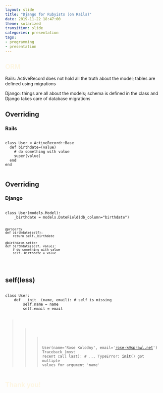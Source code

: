 ```yaml
---
layout: slide
title: "Django for Rubyists (on Rails)"
date: 2019-11-22 18:47:00
theme: solarized
transition: slide
categories: presentation
tags:
- programming
- presentation
---
```

<section data-markdown data-separator="^\n---\n$">
  <script type="text/template">
    # Django for Rubyists (on Rails)
    Monica Georgieva @spiralnegative

    ---

    <!-- .slide: data-background="/assets/images/parks_and_recreation_1.gif" -->
    ## <span style="color:#fdf6e3">Basics</span>

    ---

    ## Project setup
    ### Rails
    ```shell
    gem install rails
    rails new rails_project
    ```
    ### Django
    ```shell
    pip3 install Django
    django-admin.py startproject django_project
    ```

    ---

    ## Initial file structure
    ### Rails
    ```shell
    $ tree -L 2
    .
    ├── app
    │   ├── assets
    │   ├── channels
    │   ├── controllers
    │   ├── helpers
    │   ├── javascript
    │   ├── jobs
    │   ├── mailers
    │   ├── models
    │   └── views
    ├── bin
    │   ├── bundle
    │   ├── rails
    │   ├── rake
    │   ├── setup
    │   ├── spring
    │   └── yarn
    ├── config
    │   ├── application.rb
    │   ├── boot.rb
    │   ├── cable.yml
    │   ├── credentials.yml.enc
    │   ├── database.yml
    │   ├── environment.rb
    │   ├── environments
    │   ├── initializers
    │   ├── locales
    │   ├── master.key
    │   ├── puma.rb
    │   ├── routes.rb
    │   ├── spring.rb
    │   └── storage.yml
    ├── config.ru
    ├── db
    │   └── seeds.rb
    ├── Gemfile
    ├── Gemfile.lock
    ├── lib
    │   ├── assets
    │   └── tasks
    ├── log
    ├── package.json
    ├── public
    │   ├── 404.html
    │   ├── 422.html
    │   ├── 500.html
    │   ├── apple-touch-icon.png
    │   ├── apple-touch-icon-precomposed.png
    │   ├── favicon.ico
    │   └── robots.txt
    ├── Rakefile
    ├── README.md
    ├── storage
    ├── test
    │   ├── application_system_test_case.rb
    │   ├── channels
    │   ├── controllers
    │   ├── fixtures
    │   ├── helpers
    │   ├── integration
    │   ├── mailers
    │   ├── models
    │   ├── system
    │   └── test_helper.rb
    ├── tmp
    │   ├── cache
    │   ├── pids
    │   └── storage
    └── vendor
    ```

    ---

    ## Initial file structure
    ### Django
    ```shell
    $ tree -L 2
    .
    ├── django_project
    │   ├── __init__.py
    │   ├── settings.py
    │   ├── urls.py
    │   └── wsgi.py
    └── manage.py
    ```

    ---

    ## Initial file structure
    ### Django
    ```shell
    $ django-admin.py startapp app
    $ tree app
    app
    ├── admin.py
    ├── apps.py
    ├── __init__.py
    ├── migrations
    │   └── __init__.py
    ├── models.py
    ├── tests.py
    └── views.py
    ```

    ---

    ## Configuration
    |Rails|Django|
    |-----|------|
    |config/database.yml|settings.py or settings/*.py|
    |config/environments/*.rb|settings.py or settings/*.py|
    |config/routes.rb|urls.py|

    ---

    ## Management
    |Rails|Django|
    |-----|------|
    |rails s|python3 ./manage.py runserver|
    |rails c|python3 ./manage.py shell|
    |rails db|python3 ./manage.py dbshell|
    |rake db:migrate|python3 ./manage.py migrate|

    ---

    ## MVC
    |Rails|Django|
    |-----|------|
    |db/schema.rb||
    |app/models/*.rb|app/models.py or app/models/*.py|
    |app/views/*|app/templates/*|
    |app/controllers/*.rb|app/views.py|
  </script>
</section>

<section data-background="/assets/images/parks_and_recreation_2.gif">
  <h2 style="color:#fdf6e3;">ORM</h2>
  <aside class="notes">
  Rails: ActiveRecord does not hold all the truth about the model; tables are defined using migrations

  Django: things are all about the models; schema is defined in the class and Django takes care of database migrations
  </aside>
</section>

<section data-markdown data-separator="^\n---\n$">
  <script type="text/template">
    ## Creating
    ### Rails
    ```ruby
      User.create(name: 'Molly Millions', email: 'molly@sprawl.net')
    ```

    ### Django
    ```python
      User.objects.create(name='Molly Millions', email='molly@sprawl.net')
    ```

    ---

    ## Selecting
    ### Rails
    ```ruby
    User.find(505)
    # => #<User:0x00007fb98b737d18>
    # id: 505,
    # name: 'Johnny Mnemonic',
    # email: 'johnny@sprawl.net'
    # ...

    User.find_by(name: 'Johnny Mnemonic')
    User.where(name: 'Johnny Mnemonic')

    User.where("email LIKE 'Johnny%'")
    User.where("email LIKE '%Johnny%'")
    ```

    ---

    ## Selecting
    ### Django
    ```python
    User.objects.get(id=505)
    # <User: User object (505)>
    User.objects.get(id=505).__dict__
    # {'name': 'Johnny Mnemonic', 'email': 'johnny@sprawl.net', id: 505 ...}

    User.objects.get(name='Johnny Mnemonic')
    # get() returned more than one User -- it returned 2!
    User.objects.filter(name='Johnny Mnemonic')

    User.objects.filter(email__startswith='Johnny')
    User.objects.filter(email__contains='Johnny')
    ```

    ---

    ## Selecting last
    ### Rails
    ```ruby
    User.last()

    User.last(2)
    ```
    ### Django
    ```python
    User.objects.all().last()

    User.objects.all()[:-2] # AssertionError: Negative indexing is not supported.
    User.objects.all().order_by('-id')[0:2]
    ```

    ---

    ## Plucking
    ### Rails
    ```ruby
    User.pluck(:email)

    User.pluck(:id, :email)
    ```

    ### Django
    ```python
    User.objects.values_list('email', flat=True)

    User.objects.values('id', 'email')
    ```

    ---

    ## Updating
    ### Rails
    ```ruby
      User.find(5).update(email: 'razorgirl@sprawl.net')

      User.where(email: 'unknown').update_all(email: nil)
    ```

    ### Django
    ```python
      User.objects.get(id=5).update(email='razorgirl@sprawl.net')

      User.objects.filter(email='unknown').update(email=None)
    ```

    ---

    ## Destroying
    ### Rails
    ```ruby
    User.find(404).destroy

    User.all.destroy
    ```

    ### Django
    ```python
    User.objects.get(id=404).delete()

    User.objects.all().delete()
    ```

    ---

    ## Joining
    ### Rails
    ```ruby
      User.joins(:articles).where(articles: { category: 'cyberpunk' })
    ```

    ### Django
    ```python
      User.objects.filter(article__category='cyberpunk')
    ```

    ---

    <!-- .slide: data-background="/assets/images/parks_and_recreation_3.gif" -->
    ## <span style="color:#fdf6e3">Even more...</span>
  </script>
</section>

<section>
  <h2>Overriding</h2>
  <h3>Rails</h3>
  <pre><code class="ruby">
class User < ActiveRecord::Base
  def birthdate=(value)
    # do something with value
    super(value)
  end
end
  </code></pre>
</section>

<section>
  <h2>Overriding</h2>
  <h3>Django</h3>
  <pre><code class="python">
class User(models.Model):
    _birthdate = models.DateField(db_column="birthdate")

    @property
    def birthdate(self):
        return self._birthdate

    @birthdate.setter
    def birthdate(self, value):
        # do something with value
        self._birthdate = value
  </code></pre>
</section>

<section>
  <h2>self(less)</h2>
  <pre><code class="python">
class User:
    def __init__(name, email): # self is missing
        self.name = name
        self.email = email

>>> User(name='Rose Kolodny', email='rose-k@sprawl.net')
    Traceback (most recent call last):
    # ...
    TypeError: __init__() got multiple values for argument 'name'
  </code></pre>
</section>

<section data-background="/assets/images/parks_and_recreation_4.gif">
  <h2 style="color:#fdf6e3;">Thank you!</h2>
</section>
